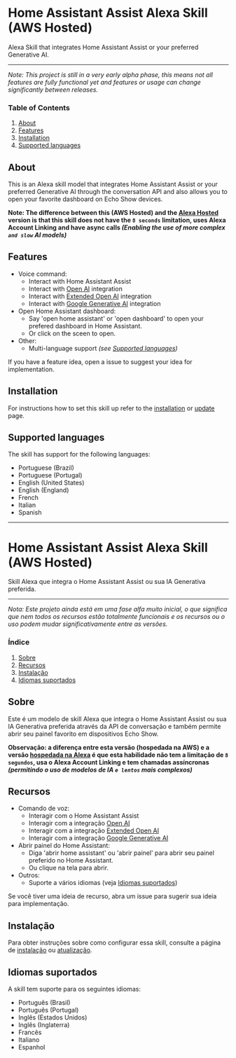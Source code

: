 # Home Assistant Assist Alexa Skill (AWS Hosted)

Alexa Skill that integrates Home Assistant Assist or your preferred Generative AI.

---

_Note: This project is still in a very early alpha phase, this means not all features are fully functional yet and
features or usage can change significantly between releases._

### Table of Contents

1. [About](#about)
2. [Features](#features)
3. [Installation](#installation)
4. [Supported languages](#supported-languages)

## About

This is an Alexa skill model that integrates Home Assistant Assist or your preferred Generative AI through the conversation API and also allows you to open your favorite dashboard on Echo Show devices.

**Note: The difference between this **(AWS Hosted)** and the [Alexa Hosted](https://github.com/fabianosan/HomeAssistantAssist) version is that this skill does not have the `8 seconds` limitation, uses Alexa Account Linking and have async calls _(Enabling the use of more complex `and slow` AI models)_** 

## Features

- Voice command:
    - Interact with Home Assistant Assist
    - Interact with [Open AI](https://www.home-assistant.io/integrations/openai_conversation) integration
    - Interact with [Extended Open AI](https://github.com/jekalmin/extended_openai_conversation) integration
    - Interact with [Google Generative AI](https://www.home-assistant.io/integrations/google_generative_ai_conversation) integration
- Open Home Assistant dashboard:
    - Say 'open home assistant' or 'open dashboard' to open your prefered dashboard in Home Assistant.
    - Or click on the sceen to open.
- Other:
    - Multi-language support _(see [Supported languages](#supported-languages))_

If you have a feature idea, open a issue to suggest your idea for implementation.

## Installation

For instructions how to set this skill up refer to the [installation](doc/en/INSTALLATION.md) or [update](doc/en/UPDATE.md) page.

## Supported languages

The skill has support for the following languages:

- Portuguese (Brazil)
- Portuguese (Portugal)
- English (United States)
- English (England)
- French
- Italian
- Spanish

---



# Home Assistant Assist Alexa Skill (AWS Hosted)

Skill Alexa que integra o Home Assistant Assist ou sua IA Generativa preferida.

---

_Nota: Este projeto ainda está em uma fase alfa muito inicial, o que significa que nem todos os recursos estão totalmente funcionais e os recursos ou o uso podem mudar significativamente entre as versões._

### Índice

1. [Sobre](#sobre)
2. [Recursos](#recursos)
3. [Instalação](#instalação)
4. [Idiomas suportados](#idiomas-suportados)

## Sobre

Este é um modelo de skill Alexa que integra o Home Assistant Assist ou sua IA Generativa preferida através da API de conversação e também permite abrir seu painel favorito em dispositivos Echo Show.

**Observação: a diferença entre esta versão **(hospedada na AWS)** e a versão [hospedada na Alexa](https://github.com/fabianosan/HomeAssistantAssist) é que esta habilidade não tem a limitação de `8 segundos`, usa o Alexa Account Linking e tem chamadas assíncronas _(permitindo o uso de modelos de IA `e lentos` mais complexos)_**

## Recursos

- Comando de voz:
    - Interagir com o Home Assistant Assist
    - Interagir com a integração [Open AI](https://www.home-assistant.io/integrations/openai_conversation)
    - Interagir com a integração [Extended Open AI](https://github.com/jekalmin/extended_openai_conversation)
    - Interagir com a integração [Google Generative AI](https://www.home-assistant.io/integrations/google_generative_ai_conversation)
- Abrir painel do Home Assistant:
    - Diga 'abrir home assistant' ou 'abrir painel' para abrir seu painel preferido no Home Assistant.
    - Ou clique na tela para abrir.
- Outros:
    - Suporte a vários idiomas (veja [Idiomas suportados](#idiomas-suportados))

Se você tiver uma ideia de recurso, abra um issue para sugerir sua ideia para implementação.

## Instalação

Para obter instruções sobre como configurar essa skill, consulte a página de [instalação](doc/pt/INSTALLATION.md) ou [atualização](doc/pt/UPDATE.md).

## Idiomas suportados

A skill tem suporte para os seguintes idiomas:

- Português (Brasil)
- Português (Portugal)
- Inglês (Estados Unidos)
- Inglês (Inglaterra)
- Francês
- Italiano
- Espanhol
